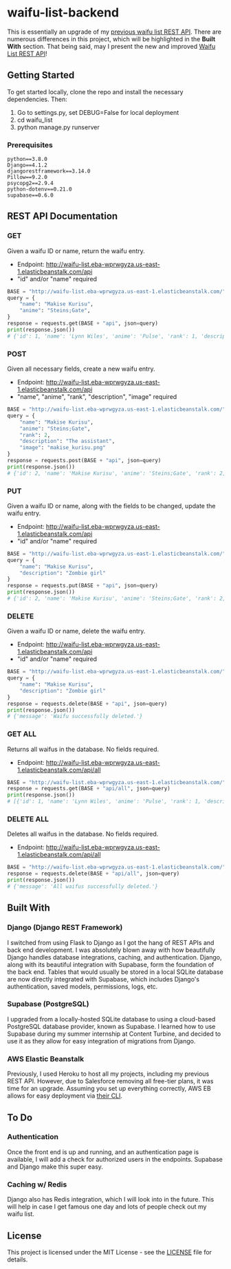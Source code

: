 # waifu-list-backend
This is essentially an upgrade of my <a href="https://github.com/Chubbyman2/waifu-list-api">previous waifu list REST API</a>. There are numerous differences in this project, which will be highlighted in the **Built With** section. That being said, may I present the new and improved <a href="http://waifu-list.eba-wprwgyza.us-east-1.elasticbeanstalk.com/">Waifu List REST API</a>!

## Getting Started
To get started locally, clone the repo and install the necessary dependencies. Then:
1. Go to settings.py, set DEBUG=False for local deployment
2. cd waifu_list
3. python manage.py runserver

### Prerequisites
```
python==3.8.0
Django==4.1.2
djangorestframework==3.14.0
Pillow==9.2.0
psycopg2==2.9.4
python-dotenv==0.21.0
supabase==0.6.0
```

## REST API Documentation

### GET
Given a waifu ID or name, return the waifu entry.
- Endpoint: http://waifu-list.eba-wprwgyza.us-east-1.elasticbeanstalk.com/api
- "id" and/or "name" required
```py
BASE = "http://waifu-list.eba-wprwgyza.us-east-1.elasticbeanstalk.com/"
query = {
    "name": "Makise Kurisu",
    "anime": "Steins;Gate",
}
response = requests.get(BASE + "api", json=query)
print(response.json())
# {'id': 1, 'name': 'Lynn Wiles', 'anime': 'Pulse', 'rank': 1, 'description': 'My ideal girl', 'image': 'lynn_wiles.png', 'created_at': '2022-10-08T17:31:32.100908Z', 'updated_at': '2022-10-08T17:31:32.100908Z'}
```

### POST
Given all necessary fields, create a new waifu entry.
- Endpoint: http://waifu-list.eba-wprwgyza.us-east-1.elasticbeanstalk.com/api
- "name", "anime", "rank", "description", "image" required
```py
BASE = "http://waifu-list.eba-wprwgyza.us-east-1.elasticbeanstalk.com/"
query = {
    "name": "Makise Kurisu",
    "anime": "Steins;Gate",
    "rank": 2,
    "description": "The assistant",
    "image": "makise_kurisu.png"
}
response = requests.post(BASE + "api", json=query)
print(response.json())
# {'id': 2, 'name': 'Makise Kurisu', 'anime': 'Steins;Gate', 'rank': 2, 'description': 'The assistant', 'image': 'makise_kurisu.png', 'created_at': '2022-10-08T20:30:22.072971Z', 'updated_at': '2022-10-08T22:17:17.188822Z'}
```

### PUT
Given a waifu ID or name, along with the fields to be changed, update the waifu entry.
- Endpoint: http://waifu-list.eba-wprwgyza.us-east-1.elasticbeanstalk.com/api
- "id" and/or "name" required
```py
BASE = "http://waifu-list.eba-wprwgyza.us-east-1.elasticbeanstalk.com/"
query = {
    "name": "Makise Kurisu",
    "description": "Zombie girl"
}
response = requests.put(BASE + "api", json=query)
print(response.json())
# {'id': 2, 'name': 'Makise Kurisu', 'anime': 'Steins;Gate', 'rank': 2, 'description': 'Zombie girl', 'image': 'makise_kurisu.png', 'created_at': '2022-10-08T20:30:22.072971Z', 'updated_at': '2022-10-08T22:17:17.188822Z'}
```

### DELETE
Given a waifu ID or name, delete the waifu entry.
- Endpoint: http://waifu-list.eba-wprwgyza.us-east-1.elasticbeanstalk.com/api
- "id" and/or "name" required
```py
BASE = "http://waifu-list.eba-wprwgyza.us-east-1.elasticbeanstalk.com/"
query = {
    "name": "Makise Kurisu",
    "description": "Zombie girl"
}
response = requests.delete(BASE + "api", json=query)
print(response.json())
# {'message': 'Waifu successfully deleted.'}
```

### GET ALL
Returns all waifus in the database. No fields required.
- Endpoint: http://waifu-list.eba-wprwgyza.us-east-1.elasticbeanstalk.com/api/all
```py
BASE = "http://waifu-list.eba-wprwgyza.us-east-1.elasticbeanstalk.com/"
response = requests.get(BASE + "api/all", json=query)
print(response.json())
# [{'id': 1, 'name': 'Lynn Wiles', 'anime': 'Pulse', 'rank': 1, 'description': 'My ideal girl', 'image': 'lynn_wiles.png', 'created_at': '2022-10-08T17:31:32.100908Z', 'updated_at': '2022-10-08T17:31:32.100908Z'}, {'id': 2, 'name': 'Makise Kurisu', 'anime': 'Steins;Gate', 'rank': 2, 'description': 'Zombie girl', 'image': 'makise_kurisu.png', 'created_at': '2022-10-08T20:30:22.072971Z', 'updated_at': '2022-10-08T20:30:22.072971Z'}]
```

### DELETE ALL
Deletes all waifus in the database. No fields required.
- Endpoint: http://waifu-list.eba-wprwgyza.us-east-1.elasticbeanstalk.com/api/all
```py
BASE = "http://waifu-list.eba-wprwgyza.us-east-1.elasticbeanstalk.com/"
response = requests.delete(BASE + "api/all", json=query)
print(response.json())
# {'message': 'All waifus successfully deleted.'}
```

## Built With
### Django (Django REST Framework)
I switched from using Flask to Django as I got the hang of REST APIs and back end development. I was absolutely blown away with how beautifully Django handles database integrations, caching, and authentication. Django, along with its beautiful integration with Supabase, form the foundation of the back end. Tables that would usually be stored in a local SQLite database are now directly integrated with Supabase, which includes Django's authentication, saved models, permissions, logs, etc.

### Supabase (PostgreSQL)
I upgraded from a locally-hosted SQLite database to using a cloud-based PostgreSQL database provider, known as Supabase. I learned how to use Supabase during my summer internship at Content Turbine, and decided to use it as they allow for easy integration of migrations from Django.

### AWS Elastic Beanstalk
Previously, I used Heroku to host all my projects, including my previous REST API. However, due to Salesforce removing all free-tier plans, it was time for an upgrade. Assuming you set up everything correctly, AWS EB allows for easy deployment via <a href="https://github.com/aws/aws-elastic-beanstalk-cli-setup">their CLI</a>.  

## To Do
### Authentication
Once the front end is up and running, and an authentication page is available, I will add a check for authorized users in the endpoints. Supabase and Django make this super easy.

### Caching w/ Redis
Django also has Redis integration, which I will look into in the future. This will help in case I get famous one day and lots of people check out my waifu list.

## License
This project is licensed under the MIT License - see the <a href="https://github.com/Chubbyman2/waifu-list-backend/blob/main/LICENSE">LICENSE</a> file for details.
